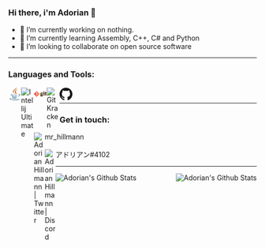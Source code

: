 <!--
**mrmotionless/mrmotionless** is a ✨ _special_ ✨ repository because its `README.md` (this file) appears on your GitHub profile.
-->

### Hi there, i'm Adorian 👋

- 🔭 I’m currently working on nothing.
- 🌱 I’m currently learning Assembly, C++, C# and Python
- 👯 I’m looking to collaborate on open source software

---

### Languages and Tools:

[<img align="left" alt="Java" width="26px" src="https://raw.githubusercontent.com/github/explore/80688e429a7d4ef2fca1e82350fe8e3517d3494d/topics/java/java.png" />][java]
[<img align="left" alt="Intellij Ultimate " width="26px" src="https://resources.jetbrains.com/storage/products/intellij-idea/img/meta/intellij-idea_logo_300x300.png" />][intellij]
[<img align="left" alt="Git" width="26px" src="https://raw.githubusercontent.com/github/explore/80688e429a7d4ef2fca1e82350fe8e3517d3494d/topics/git/git.png" />][git]
[<img align="left" alt="GitKracken" width="26px" src="https://www.gitkraken.com/downloads/brand-assets/gitkraken-logo-light-sq.png" />][gitkraken]
[<img align="left" alt="GitHub" width="26px" src="https://raw.githubusercontent.com/github/explore/78df643247d429f6cc873026c0622819ad797942/topics/github/github.png" />][github]

<br />

---

### Get in touch:

<img align="left" alt="Adorian Hillmann | Twitter" width="22px" src="https://cdn.jsdelivr.net/npm/simple-icons@v3/icons/twitter.svg" />mr_hillmann
<br />
<br />
<img align="left" alt="Adorian Hillmann | Discord" width="22px" src="https://cdn.jsdelivr.net/npm/simple-icons@v3/icons/discord.svg" />アドリアン#4102
<br />

---

<img align="left" alt="Adorian's Github Stats" src="https://github-readme-stats.vercel.app/api/top-langs/?username=mew-adorian&show_icons=true&hide_border=true&theme=radical" />
<img align="right" alt="Adorian's Github Stats" src="https://github-readme-stats.vercel.app/api?username=mew-adorian&show_icons=true&hide_border=true&theme=radical" />

<!-- Tools -->
[intellij]: https://www.jetbrains.com/idea/
[git]: https://git-scm.com/
[gitkraken]: https://www.gitkraken.com/
[github]: https://www.github.com/mew-adorian
[java]: https://www.oracle.com/java/technologies/javase-downloads.html
